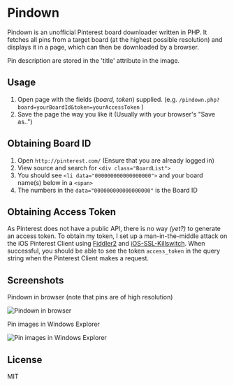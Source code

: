 Pindown
=========

Pindown is an unofficial Pinterest board downloader written in PHP. It fetches all pins from a target board (at the highest possible resolution) and displays it in a page, which can then be downloaded by a browser. 

Pin description are stored in the 'title' attribute in the image.

Usage
-

1. Open page with the fields (*board, token*) supplied. (e.g. `/pindown.php?board=yourBoardId&token=yourAccessToken` )
2. Save the page the way you like it (Usually with your browser's "Save as..")

Obtaining Board ID
-
1. Open `http://pinterest.com/` (Ensure that you are already logged in)
2. View source and search for `<div class="BoardList">`
3. You should see `<li data="000000000000000000">` and your board name(s) below in a `<span>`
4. The numbers in the `data="000000000000000000"` is the Board ID

Obtaining Access Token
-
As Pinterest does not have a public API, there is no way *(yet?)* to generate an access token. To obtain my token, I set up a man-in-the-middle attack on the iOS Pinterest Client using [Fiddler2](http://www.fiddler2.com/fiddler2/) and [iOS-SSL-Killswitch](https://github.com/iSECPartners/ios-ssl-kill-switch). When successful, you should be able to see the token `access_token` in the query string when the Pinterest Client makes a request.

Screenshots
-
Pindown in browser (note that pins are of high resolution)

![Pindown in browser](screenshot1.jpg)

Pin images in Windows Explorer

![Pin images in Windows Explorer](screenshot2.jpg)

License
-

MIT
  
    